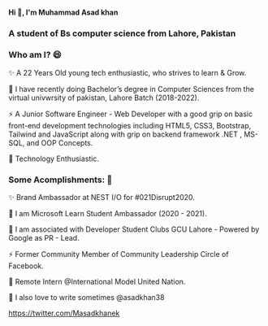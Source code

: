 ####                                     Hi 👋, I'm Muhammad Asad khan

###                                A student of Bs computer science from Lahore, Pakistan
### Who am I? 😄
✨ A 22 Years Old young tech enthusiastic, who strives to learn & Grow.


🌱 I have recently doing Bachelor’s degree in Computer Sciences from the virtual univwrsity of pakistan, Lahore Batch (2018-2022).


⚡️ A Junior Software Engineer - Web Developer with a good grip on basic front-end development technologies including HTML5, CSS3, Bootstrap, Tailwind and JavaScript along with grip on backend framework .NET , MS-SQL, and OOP Concepts.

🚀 Technology Enthusiastic.

### Some Acomplishments: 🚀
✨ Brand Ambassador at NEST I/O for #021Disrupt2020.

🔭 I am Microsoft Learn Student Ambassador (2020 - 2021).

👯 I am associated with Developer Student Clubs GCU Lahore - Powered by Google as PR - Lead.

⚡ Former Community Member of Community Leadership Circle of Facebook.

🚀 Remote Intern @International Model United Nation.

💬 I also love to write sometimes @asadkhan38

 https://twitter.com/Masadkhanek
